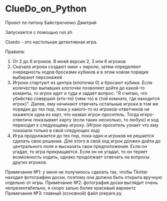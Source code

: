 # ClueDo_on_Python
Проект по питону Байстрюченко Дмитрий


Запускается с помощью run.sh

Cluedo - это настольная детективная игра.

Правила:
1. От 2 до 6 игроков. В моей версии 2, 3 или 6 игроков
2. Сначала игроки создают ники + пароли, затем определяют очередность ходов бросками кубиков и в этом новом порядке выбирают персонажей
3. Игроки стартуют из центра (клоточки 0) и бросают кубики. Если количество выпавших клоточек позволяет дойти до какой-то команты, то игрок идет и туда и задает вопрос: "Я считаю, что убийство совершил {кто-то} {чем-то} в {той комнате, где находится игрок}". Далее, ему начинают отвечать остальные игроки в том же порядке до тех пор, пока у какого-то из игроков-ответчиков не окажется одна из карт, что назвал игрок-проситель. Тогда игкро-ответичк показывает карту (если таких несколько, то любую) и ход переходит к следующему игроку. (Игрок-проситель узнает что ему показали только в свой следующих ход)
4. Игра продолжается до тех пор, пока один и игроков не решается сделать свое решение. Для этого в свой ход игрок должен дойти до центрального поля и высказать свои предположения. Если он угадал, то игра прекращается. Если он не угадал, то он теряет возможность ходить, однако продолжает отвечать на вопросы других игроков.

Примечание №1: у меня не получилось сделать так, чтобы Tkinter находил фотографию доски, поэтому она должна быть открыта вручную отдельно от игры.
Примечание №2: фотография доски выглядит очень непрезентабельно, я скоро залью более красивый вариантz
Примечание №3: главный (основной) файл prepare.py
